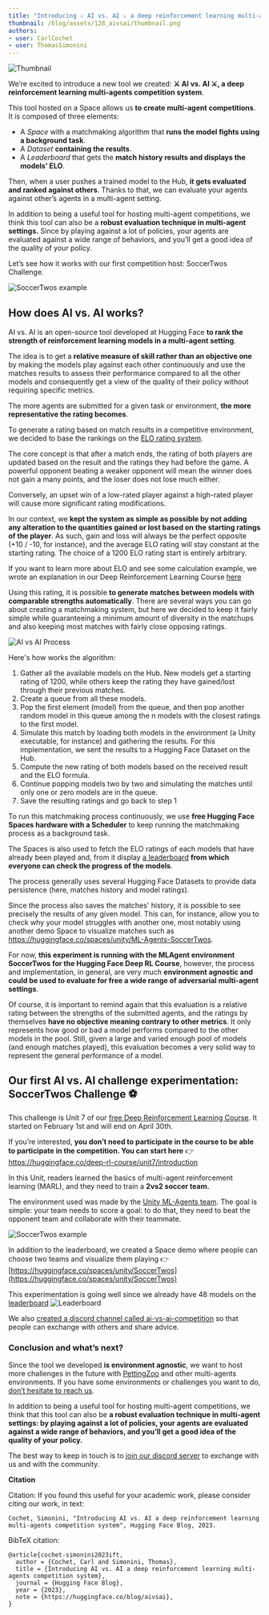 ```yaml
---
title: "Introducing ⚔️ AI vs. AI ⚔️ a deep reinforcement learning multi-agents competition system"
thumbnail: /blog/assets/128_aivsai/thumbnail.png
authors:
- user: CarlCochet
- user: ThomasSimonini
---
```

<!-- {blog_metadata} -->
<!-- {authors} -->

![Thumbnail](assets/128_aivsai/thumbnail.png)

We’re excited to introduce a new tool we created: **⚔️ AI vs. AI ⚔️, a deep reinforcement learning multi-agents competition system**.

This tool hosted on a Space allows us **to create multi-agent competitions**. It is composed of three elements:

- A *Space* with a matchmaking algorithm that **runs the model fights using a background task**.
- A *Dataset* **containing the results**.
- A *Leaderboard* that gets the **match history results and displays the models’ ELO**.

Then, when a user pushes a trained model to the Hub, **it gets evaluated and ranked against others**. Thanks to that, we can evaluate your agents against other’s agents in a multi-agent setting.

In addition to being a useful tool for hosting multi-agent competitions, we think this tool can also be a **robust evaluation technique in multi-agent settings.** Since by playing against a lot of policies, your agents are evaluated against a wide range of behaviors, and you’ll get a good idea of the quality of your policy.

Let’s see how it works with our first competition host: SoccerTwos Challenge.

![SoccerTwos example](assets/128_aivsai/soccertwos.gif)

## How does AI vs. AI works?

AI vs. AI is an open-source tool developed at Hugging Face **to rank the strength of reinforcement learning models in a multi-agent setting**.

The idea is to get a **relative measure of skill rather than an objective one** by making the models play against each other continuously and use the matches results to assess their performance compared to all the other models and consequently get a view of the quality of their policy without requiring specific metrics.

The more agents are submitted for a given task or environment, **the more representative the rating becomes**.

To generate a rating based on match results in a competitive environment, we decided to base the rankings on the [ELO rating system](https://en.wikipedia.org/wiki/Elo_rating_system).

The core concept is that after a match ends, the rating of both players are updated based on the result and the ratings they had before the game. A powerful opponent beating a weaker opponent will mean the winner does not gain a many points, and the loser does not lose much either.

Conversely, an upset win of a low-rated player against a high-rated player will cause more significant rating modifications.

In our context, we **kept the system as simple as possible by not adding any alteration to the quantities gained or lost based on the starting ratings of the player**. As such, gain and loss will always be the perfect opposite (+10 / -10, for instance), and the average ELO rating will stay constant at the starting rating. The choice of a 1200 ELO rating start is entirely arbitrary.

If you want to learn more about ELO and see some calculation example, we wrote an explanation in our Deep Reinforcement Learning Course [here](https://huggingface.co/deep-rl-course/unit7/self-play?fw=pt#the-elo-score-to-evaluate-our-agent)

Using this rating, it is possible **to generate matches between models with comparable strengths automatically**. There are several ways you can go about creating a matchmaking system, but here we decided to keep it fairly simple while guaranteeing a minimum amount of diversity in the matchups and also keeping most matches with fairly close opposing ratings.

![AI vs AI Process](assets/128_aivsai/aivsai.png)

Here's how works the algorithm:
1. Gather all the available models on the Hub. New models get a starting rating of 1200, while others keep the rating they have gained/lost through their previous matches.
2. Create a queue from all these models.
3. Pop the first element (model) from the queue, and then pop another random model in this queue among the n models with the closest ratings to the first model.
4. Simulate this match by loading both models in the environment (a Unity executable, for instance) and gathering the results. For this implementation, we sent the results to a Hugging Face Dataset on the Hub.
5. Compute the new rating of both models based on the received result and the ELO formula.
6. Continue popping models two by two and simulating the matches until only one or zero models are in the queue.
7. Save the resulting ratings and go back to step 1

To run this matchmaking process continuously, we use **free Hugging Face Spaces hardware with a Scheduler** to keep running the matchmaking process as a background task.

The Spaces is also used to fetch the ELO ratings of each models that have already been played and, from it display [a leaderboard](https://huggingface.co/spaces/huggingface-projects/AIvsAI-SoccerTwos) **from which everyone can check the progress of the models**.

The process generally uses several Hugging Face Datasets to provide data persistence (here, matches history and model ratings).

Since the process also saves the matches' history, it is possible to see precisely the results of any given model. This can, for instance, allow you to check why your model struggles with another one, most notably using another demo Space to visualize matches such as https://huggingface.co/spaces/unity/ML-Agents-SoccerTwos.

For now, **this experiment is running with the MLAgent environment SoccerTwos for the Hugging Face Deep RL Course**, however, the process and implementation, in general, are very much **environment agnostic and could be used to evaluate for free a wide range of adversarial multi-agent settings**.

Of course, it is important to remind again that this evaluation is a relative rating between the strengths of the submitted agents, and the ratings by themselves **have no objective meaning contrary to other metrics**. It only represents how good or bad a model performs compared to the other models in the pool. Still, given a large and varied enough pool of models (and enough matches played), this evaluation becomes a very solid way to represent the general performance of a model.


## Our first AI vs. AI challenge experimentation: SoccerTwos Challenge ⚽

This challenge is Unit 7 of our [free Deep Reinforcement Learning Course](https://huggingface.co/deep-rl-course/unit0/introduction). It started on February 1st and will end on April 30th.

If you’re interested, **you don’t need to participate in the course to be able to participate in the competition. You can start here** 👉 https://huggingface.co/deep-rl-course/unit7/introduction

In this Unit, readers learned the basics of multi-agent reinforcement learning (MARL), and they need to train a **2vs2 soccer team.**

The environment used was made by the [Unity ML-Agents team](https://github.com/Unity-Technologies/ml-agents). The goal is simple: your team needs to score a goal: to do that, they need to beat the opponent team and collaborate with their teammate.

![SoccerTwos example](assets/128_aivsai/soccertwos.gif)

In addition to the leaderboard, we created a Space demo where people can choose two teams and visualize them playing 👉[https://huggingface.co/spaces/unity/SoccerTwos](https://huggingface.co/spaces/unity/SoccerTwos)

This experimentation is going well since we already have 48 models on the [leaderboard](https://huggingface.co/spaces/huggingface-projects/AIvsAI-SoccerTwos)
![Leaderboard](assets/128_aivsai/leaderboard.png)

We also [created a discord channel called ai-vs-ai-competition](http://hf.co/discord/join) so that people can exchange with others and share advice.

### Conclusion and what’s next?

Since the tool we developed **is environment agnostic**, we want to host more challenges in the future with [PettingZoo](https://pettingzoo.farama.org/) and other multi-agents environments. If you have some environments or challenges you want to do, <a href="mailto:thomas.simonini@huggingface.co">don’t hesitate to reach us</a>.

In addition to being a useful tool for hosting multi-agent competitions, we think that this tool can also be **a robust evaluation technique in multi-agent settings: by playing against a lot of policies, your agents are evaluated against a wide range of behaviors, and you’ll get a good idea of the quality of your policy.**

The best way to keep in touch is to [join our discord server](http://hf.co/discord/join) to exchange with us and with the community.

****************Citation****************

Citation: If you found this useful for your academic work, please consider citing our work, in text:

`Cochet, Simonini, "Introducing AI vs. AI a deep reinforcement learning multi-agents competition system", Hugging Face Blog, 2023.`

BibTeX citation:

```
@article{cochet-simonini2023ift,
  author = {Cochet, Carl and Simonini, Thomas},
  title = {Introducing AI vs. AI a deep reinforcement learning multi-agents competition system},
  journal = {Hugging Face Blog},
  year = {2023},
  note = {https://huggingface.co/blog/aivsai},
}
```
